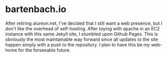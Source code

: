 # bartenbach.io
After retiring alureon.net, I've decided that I still want a web presence, but I don't like the overhead of self-hosting.  After toying with apache in an EC2 instance with this same Jekyll site, I stumbled upon Github Pages.  This is obviously the most maintainable way forward since all updates to the site happen simply with a push to the repository.  I plan to have this be my web-home for the forseeable future.
